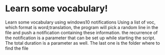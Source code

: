 # Learn some vocabulary!

Learn some vocabulary using windows10 notifications
Using a list of voc, which format is word;translation, the program will pick a random line in the file and push a notification containing these information.
the recurrence of the notification is a parameter that can be set up while starting the script. The total duration is a parameter as well.
The last one is the folder where to find the file
